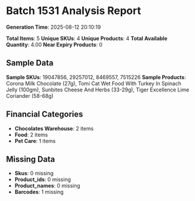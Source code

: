 # Batch 1531 Analysis Report

**Generation Time**: 2025-08-12 20:10:19

**Total Items**: 5
**Unique SKUs**: 4
**Unique Products**: 4
**Total Available Quantity**: 4.00
**Near Expiry Products**: 0

## Sample Data
**Sample SKUs**: 19047856, 29257012, 8469557, 7515226
**Sample Products**: Corona Milk Chocolate (27g), Tomi Cat Wet Food With Turkey In Spinach Jelly (100gm), Sunbites Cheese And Herbs (33-29g), Tiger Excellence Lime Coriander (58-68g)

## Financial Categories
- **Chocolates Warehouse**: 2 items
- **Food**: 2 items
- **Pet Care**: 1 items

## Missing Data
- **Skus**: 0 missing
- **Product_ids**: 0 missing
- **Product_names**: 0 missing
- **Barcodes**: 1 missing
